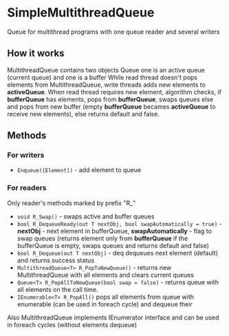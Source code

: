 # SimpleMultithreadQueue
Queue for multithread programs with one queue reader and several writers

## How it works
MultithreadQueue<T> contains two objects Queue<T> one is an active queue (current queue) and one is a buffer
While read thread doesn't pops elements from MultithreadQueue, write threads adds new elements to **activeQueue**. When read thread requires new element, algorithm checks, if **bufferQueue** has elements, pops from **bufferQueue**, swaps queues else and pops from new buffer (empty **bufferQueue** becames **activeQueue** to receive new elements), else returns default and false.

## Methods

### For writers
* `Enqueue({Element])` - add element to queue

### For readers
Only reader's methods marked by prefix "R_"
* `void R_Swap()` - swaps active and buffer queues
* `bool R_DequeueReady(out T nextObj, bool swapAutomatically = true)` - **nextObj** - next element in bufferQueue, **swapAutomatically** - flag to swap queues (returns element only from **bufferQueue** if the bufferQueue is empty, swaps queues and returns default and false)
* `bool R_Dequeue(out T nextObj)` - deq dequeues next element (default) and returns success status
* `MultithreadQueue<T> R_PopToNewQueue()` - returns new MultithreadQueue with all elements and clears current queues
* `Queue<T> R_PopAllToNewQueue(bool swap = false)` - returns queue with all elements on the call time.
* `IEnumerable<T> R_PopAll()` pops all elements from queue with enumerable (can be used in foreach cycle) and dequeue their

Also MultithreadQueue<T> implements IEnumerator<T> interface and can be used in foreach cycles (without elements dequeue)